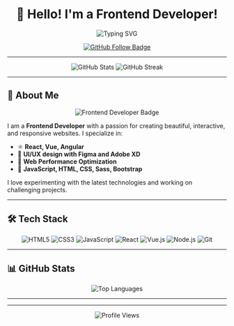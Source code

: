 <h1 align="center">👋 Hello! I'm a Frontend Developer!</h1>

<p align="center">
  <img src="https://readme-typing-svg.herokuapp.com?font=Fira+Code&weight=600&size=22&pause=1000&color=F75C7E&center=true&vCenter=true&width=435&lines=Welcome+to+my+GitHub+profile!;Frontend+Developer+Passionate+about+UI%2FUX;Love+building+beautiful+web+interfaces" alt="Typing SVG">
</p>

<p align="center">
  <a href="https://github.com/masharipovumw">
    <img src="https://img.shields.io/badge/GitHub-Follow-blue?style=flat-square&logo=github" alt="GitHub Follow Badge">
  </a>

</p>

---

<p align="center">
  <img src="https://github-readme-stats.vercel.app/api?username=yourusername&show_icons=true&theme=radical" alt="GitHub Stats">
  <img src="https://github-readme-streak-stats.herokuapp.com/?user=yourusername&theme=radical" alt="GitHub Streak">
</p>

---

## 🚀 About Me

<p align="center">
  <img src="https://img.shields.io/badge/Frontend%20Developer-React%2C%20Vue%2C%20JavaScript%20and%20More-blueviolet?style=flat-square" alt="Frontend Developer Badge">
</p>

I am a **Frontend Developer** with a passion for creating beautiful, interactive, and responsive websites. I specialize in:

- ⚛️ **React, Vue, Angular**
- 🎨 **UI/UX design with Figma and Adobe XD**
- 🚀 **Web Performance Optimization**
- 🔧 **JavaScript, HTML, CSS, Sass, Bootstrap**

I love experimenting with the latest technologies and working on challenging projects.

---

## 🛠️ Tech Stack

<p align="center">
  <img src="https://img.shields.io/badge/HTML5-E34F26?style=flat-square&logo=html5&logoColor=white" alt="HTML5">
  <img src="https://img.shields.io/badge/CSS3-1572B6?style=flat-square&logo=css3&logoColor=white" alt="CSS3">
  <img src="https://img.shields.io/badge/JavaScript-F7DF1E?style=flat-square&logo=javascript&logoColor=black" alt="JavaScript">
  <img src="https://img.shields.io/badge/React-61DAFB?style=flat-square&logo=react&logoColor=black" alt="React">
  <img src="https://img.shields.io/badge/Vue-4FC08D?style=flat-square&logo=vue.js&logoColor=white" alt="Vue.js">
  <img src="https://img.shields.io/badge/Node.js-339933?style=flat-square&logo=nodedotjs&logoColor=white" alt="Node.js">
  <img src="https://img.shields.io/badge/Git-F05032?style=flat-square&logo=git&logoColor=white" alt="Git">
</p>

---

## 📊 GitHub Stats

<p align="center">
  <img src="https://github-readme-stats.vercel.app/api/top-langs/?username=yourusername&layout=compact&theme=radical" alt="Top Languages">
</p>

---
---

<p align="center">
  <img src="https://komarev.com/ghpvc/?username=yourusername&style=flat-square&color=ff69b4" alt="Profile Views">
</p>
